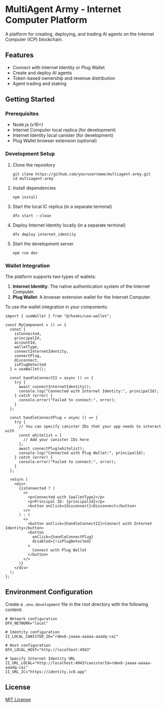 # MultiAgent Army - Internet Computer Platform

A platform for creating, deploying, and trading AI agents on the Internet Computer (ICP) blockchain.

## Features

- Connect with Internet Identity or Plug Wallet
- Create and deploy AI agents
- Token-based ownership and revenue distribution
- Agent trading and staking

## Getting Started

### Prerequisites

- Node.js (v16+)
- Internet Computer local replica (for development)
- Internet Identity local canister (for development)
- Plug Wallet browser extension (optional)

### Development Setup

1. Clone the repository
   ```
   git clone https://github.com/yourusername/multiagent-army.git
   cd multiagent-army
   ```

2. Install dependencies
   ```
   npm install
   ```

3. Start the local IC replica (in a separate terminal)
   ```
   dfx start --clean
   ```

4. Deploy Internet Identity locally (in a separate terminal)
   ```
   dfx deploy internet_identity
   ```

5. Start the development server
   ```
   npm run dev
   ```

### Wallet Integration

The platform supports two types of wallets:

1. **Internet Identity**: The native authentication system of the Internet Computer.
2. **Plug Wallet**: A browser extension wallet for the Internet Computer.

To use the wallet integration in your components:

```tsx
import { useWallet } from "@/hooks/use-wallet";

const MyComponent = () => {
  const {
    isConnected,
    principalId,
    accountId,
    walletType,
    connectInternetIdentity,
    connectPlug,
    disconnect,
    isPlugDetected
  } = useWallet();

  const handleConnectII = async () => {
    try {
      await connectInternetIdentity();
      console.log("Connected with Internet Identity:", principalId);
    } catch (error) {
      console.error("Failed to connect:", error);
    }
  };

  const handleConnectPlug = async () => {
    try {
      // You can specify canister IDs that your app needs to interact with
      const whitelist = [
        // Add your canister IDs here
      ];
      await connectPlug(whitelist);
      console.log("Connected with Plug Wallet:", principalId);
    } catch (error) {
      console.error("Failed to connect:", error);
    }
  };

  return (
    <div>
      {isConnected ? (
        <>
          <p>Connected with {walletType}</p>
          <p>Principal ID: {principalId}</p>
          <button onClick={disconnect}>Disconnect</button>
        </>
      ) : (
        <>
          <button onClick={handleConnectII}>Connect with Internet Identity</button>
          <button 
            onClick={handleConnectPlug}
            disabled={!isPlugDetected}
          >
            Connect with Plug Wallet
          </button>
        </>
      )}
    </div>
  );
};
```

## Environment Configuration

Create a `.env.development` file in the root directory with the following content:

```
# Network configuration
DFX_NETWORK="local"

# Identity configuration
II_LOCAL_CANISTER_ID="rdmx6-jaaaa-aaaaa-aaadq-cai"

# Host configuration
DFX_LOCAL_HOST="http://localhost:4943"

# Specify Internet Identity URL
II_URL_LOCAL="http://localhost:4943?canisterId=rdmx6-jaaaa-aaaaa-aaadq-cai"
II_URL_IC="https://identity.ic0.app"
```

## License

[MIT License](LICENSE)
